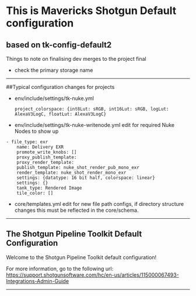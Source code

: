 #  This is Mavericks Shotgun Default configuration
## based on tk-config-default2


Things to note on finalising dev merges to the project final
- check the primary storage name

----
##Typical configuration changes for projects
- env/include/settings/tk-nuke.yml

    ``project_colorspace: {int8Lut: sRGB, int16Lut: sRGB, logLut: AlexaV3LogC, floatLut: AlexaV3LogC}``
- env/include/settings/tk-nuke-writenode.yml
        edit for required Nuke Nodes to show up
        
```   
- file_type: exr
    name: Delivery EXR
    promote_write_knobs: []
    proxy_publish_template:
    proxy_render_template:
    publish_template: nuke_shot_render_pub_mono_exr
    render_template: nuke_shot_render_mono_exr
    settings: {datatype: 16 bit half, colorspace: linear}
    settings: {}
    tank_type: Rendered Image
    tile_color: []
 ```
- core/templates.yml
        edit for new file path configs, if directory structure changes this must be reflected in the core/schema.


-------------------------------------------------------------------------
The Shotgun Pipeline Toolkit Default Configuration
-------------------------------------------------------------------------

Welcome to the Shotgun Pipeline Toolkit default configuration! 

For more information, go to the following url:
https://support.shotgunsoftware.com/hc/en-us/articles/115000067493-Integrations-Admin-Guide

-------------------------------------------------------------------------
